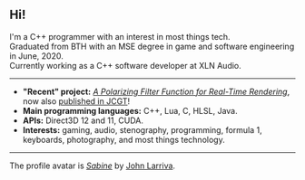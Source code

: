 ## Hi!

I'm a C++ programmer with an interest in most things tech.  
Graduated from BTH with an MSE degree in game and software engineering in June, 2020.  
Currently working as a C++ software developer at XLN Audio.

****

* __"Recent" project:__ [_A Polarizing Filter Function for Real-Time Rendering_](https://github.com/viktor4006094/PolarizingFilter), now also [published in JCGT](http://jcgt.org/published/0010/02/03/)!
* __Main programming languages:__ C++, Lua, C, HLSL, Java.
* __APIs:__ Direct3D 12 and 11, CUDA.
* __Interests:__ gaming, audio, stenography, programming, formula 1, keyboards, photography, and most things technology.


****
The profile avatar is [_Sabine_](https://www.inprnt.com/gallery/jlarriva/sabine/) by [John Larriva](https://larriva.blogspot.com/).
